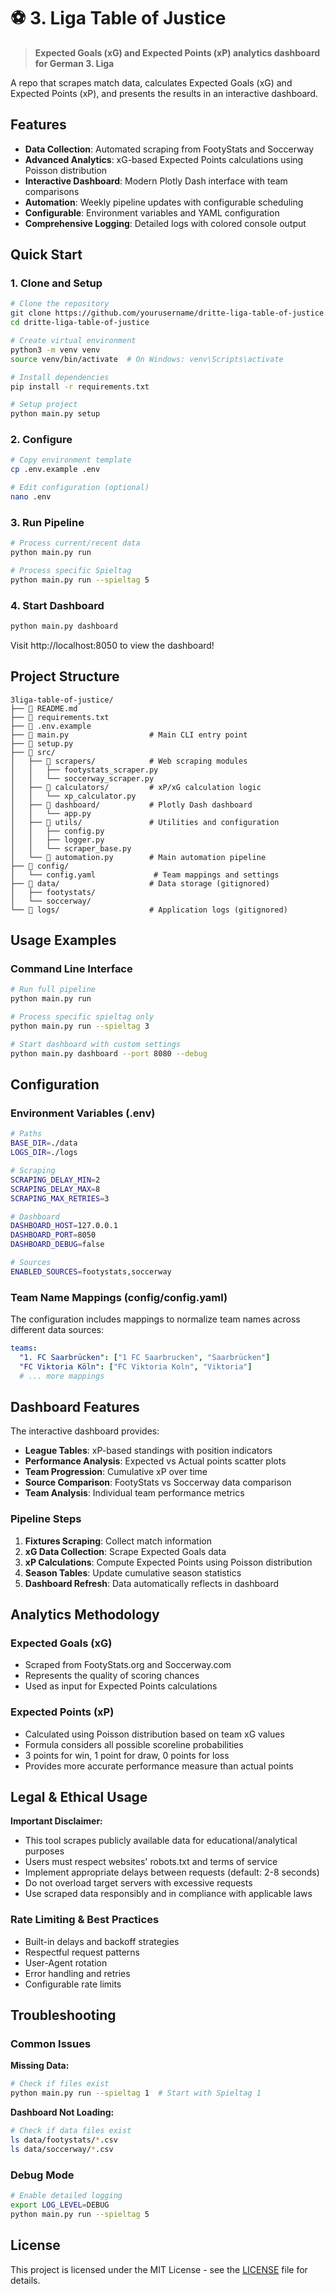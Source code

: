 # ⚽ 3. Liga Table of Justice

> **Expected Goals (xG) and Expected Points (xP) analytics dashboard for German 3. Liga**

A repo  that scrapes match data, calculates Expected Goals (xG) and Expected Points (xP), and presents the results in an interactive dashboard.

## Features

- **Data Collection**: Automated scraping from FootyStats and Soccerway
- **Advanced Analytics**: xG-based Expected Points calculations using Poisson distribution  
- **Interactive Dashboard**: Modern Plotly Dash interface with team comparisons
- **Automation**: Weekly pipeline updates with configurable scheduling
- **Configurable**: Environment variables and YAML configuration
- **Comprehensive Logging**: Detailed logs with colored console output

## Quick Start

### 1. Clone and Setup
```bash
# Clone the repository
git clone https://github.com/yourusername/dritte-liga-table-of-justice.git
cd dritte-liga-table-of-justice

# Create virtual environment
python3 -m venv venv
source venv/bin/activate  # On Windows: venv\Scripts\activate

# Install dependencies
pip install -r requirements.txt

# Setup project
python main.py setup
```

### 2. Configure
```bash
# Copy environment template
cp .env.example .env

# Edit configuration (optional)
nano .env
```

### 3. Run Pipeline
```bash
# Process current/recent data
python main.py run

# Process specific Spieltag
python main.py run --spieltag 5
```

### 4. Start Dashboard
```bash
python main.py dashboard
```
Visit http://localhost:8050 to view the dashboard!

## Project Structure

```
3liga-table-of-justice/
├── 📄 README.md
├── 📄 requirements.txt
├── 📄 .env.example
├── 📄 main.py                  # Main CLI entry point
├── 📄 setup.py
├── 📁 src/
│   ├── 📁 scrapers/            # Web scraping modules
│   │   ├── footystats_scraper.py
│   │   └── soccerway_scraper.py
│   ├── 📁 calculators/         # xP/xG calculation logic
│   │   └── xp_calculator.py
│   ├── 📁 dashboard/           # Plotly Dash dashboard
│   │   └── app.py
│   ├── 📁 utils/               # Utilities and configuration
│   │   ├── config.py
│   │   ├── logger.py
│   │   └── scraper_base.py
│   └── 📄 automation.py        # Main automation pipeline
├── 📁 config/
│   └── config.yaml             # Team mappings and settings
├── 📁 data/                    # Data storage (gitignored)
│   ├── footystats/
│   └── soccerway/
└── 📁 logs/                    # Application logs (gitignored)
```

## Usage Examples

### Command Line Interface

```bash
# Run full pipeline
python main.py run

# Process specific spieltag only
python main.py run --spieltag 3

# Start dashboard with custom settings
python main.py dashboard --port 8080 --debug
```

## Configuration

### Environment Variables (.env)
```bash
# Paths
BASE_DIR=./data
LOGS_DIR=./logs

# Scraping
SCRAPING_DELAY_MIN=2
SCRAPING_DELAY_MAX=8
SCRAPING_MAX_RETRIES=3

# Dashboard  
DASHBOARD_HOST=127.0.0.1
DASHBOARD_PORT=8050
DASHBOARD_DEBUG=false

# Sources
ENABLED_SOURCES=footystats,soccerway
```

### Team Name Mappings (config/config.yaml)
The configuration includes mappings to normalize team names across different data sources:

```yaml
teams:
  "1. FC Saarbrücken": ["1 FC Saarbrucken", "Saarbrücken"]
  "FC Viktoria Köln": ["FC Viktoria Koln", "Viktoria"]
  # ... more mappings
```

## Dashboard Features

The interactive dashboard provides:

- **League Tables**: xP-based standings with position indicators
- **Performance Analysis**: Expected vs Actual points scatter plots  
- **Team Progression**: Cumulative xP over time
- **Source Comparison**: FootyStats vs Soccerway data comparison
- **Team Analysis**: Individual team performance metrics

### Pipeline Steps
1. **Fixtures Scraping**: Collect match information  
2. **xG Data Collection**: Scrape Expected Goals data
3. **xP Calculations**: Compute Expected Points using Poisson distribution
4. **Season Tables**: Update cumulative season statistics  
5. **Dashboard Refresh**: Data automatically reflects in dashboard

## Analytics Methodology

### Expected Goals (xG)
- Scraped from FootyStats.org and Soccerway.com
- Represents the quality of scoring chances
- Used as input for Expected Points calculations

### Expected Points (xP)  
- Calculated using Poisson distribution based on team xG values
- Formula considers all possible scoreline probabilities
- 3 points for win, 1 point for draw, 0 points for loss
- Provides more accurate performance measure than actual points

## Legal & Ethical Usage

**Important Disclaimer:**
- This tool scrapes publicly available data for educational/analytical purposes
- Users must respect websites' robots.txt and terms of service  
- Implement appropriate delays between requests (default: 2-8 seconds)
- Do not overload target servers with excessive requests
- Use scraped data responsibly and in compliance with applicable laws

### Rate Limiting & Best Practices
- Built-in delays and backoff strategies
- Respectful request patterns  
- User-Agent rotation
- Error handling and retries
- Configurable rate limits

## Troubleshooting

### Common Issues

**Missing Data:**
```bash
# Check if files exist
python main.py run --spieltag 1  # Start with Spieltag 1
```

**Dashboard Not Loading:**
```bash
# Check if data files exist
ls data/footystats/*.csv
ls data/soccerway/*.csv
```

### Debug Mode
```bash
# Enable detailed logging
export LOG_LEVEL=DEBUG
python main.py run --spieltag 5
```

## License

This project is licensed under the MIT License - see the [LICENSE](LICENSE) file for details.
